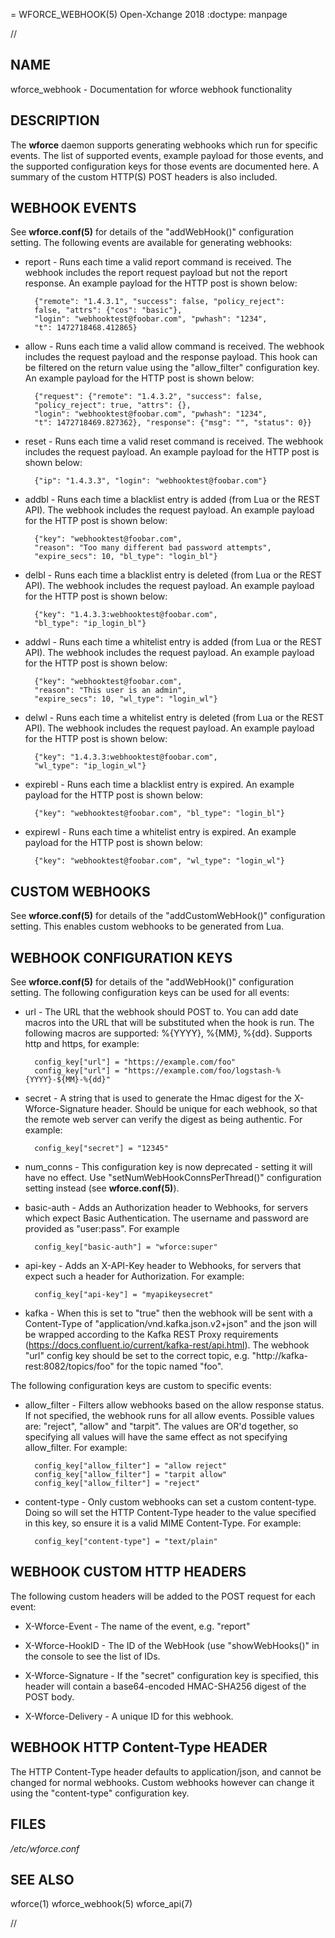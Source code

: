 = WFORCE_WEBHOOK(5)
Open-Xchange 2018
:doctype: manpage

// <!-- {% raw %} -->

## NAME
wforce_webhook - Documentation for wforce webhook functionality

## DESCRIPTION
The **wforce** daemon supports generating webhooks which run for
specific events. The list of supported events, example payload for
those events, and the supported configuration keys for those events
are documented here. A summary of the custom HTTP(S) POST headers is
also included.

## WEBHOOK EVENTS

See **wforce.conf(5)** for details of the "addWebHook()" configuration
setting. The following events are available for generating webhooks:

* report - Runs each time a valid report command is received. The webhook
  includes the report request payload but not the report response. An
  example payload for the HTTP post is shown below:

		{"remote": "1.4.3.1", "success": false, "policy_reject":
		false, "attrs": {"cos": "basic"},
		"login": "webhooktest@foobar.com", "pwhash": "1234",
		"t": 1472718468.412865}

* allow - Runs each time a valid allow command is received. The
  webhook includes the request payload and the response payload. This
  hook can be filtered on the return value using the "allow_filter" 
  configuration key. An example payload for the HTTP post is shown below:

		{"request": {"remote": "1.4.3.2", "success": false,
		"policy_reject": true, "attrs": {},
		"login": "webhooktest@foobar.com", "pwhash": "1234",
		"t": 1472718469.827362}, "response": {"msg": "", "status": 0}}

* reset - Runs each time a valid reset command is received. The
  webhook includes the request payload. An example payload for the
  HTTP post is shown below:

		{"ip": "1.4.3.3", "login": "webhooktest@foobar.com"}

* addbl - Runs each time a blacklist entry is added (from Lua or the
  REST API). The webhook includes the request payload. An example
  payload for the HTTP post is shown below:

		{"key": "webhooktest@foobar.com",
		"reason": "Too many different bad password attempts",
		"expire_secs": 10, "bl_type": "login_bl"}

* delbl - Runs each time a blacklist entry is deleted (from Lua or the 
  REST API). The webhook includes the request payload. An example
  payload for the HTTP post is shown below:

		{"key": "1.4.3.3:webhooktest@foobar.com",
		"bl_type": "ip_login_bl"}

* addwl - Runs each time a whitelist entry is added (from Lua or the
  REST API). The webhook includes the request payload. An example
  payload for the HTTP post is shown below:

		{"key": "webhooktest@foobar.com",
		"reason": "This user is an admin",
		"expire_secs": 10, "wl_type": "login_wl"}

* delwl - Runs each time a whitelist entry is deleted (from Lua or the 
  REST API). The webhook includes the request payload. An example
  payload for the HTTP post is shown below:

		{"key": "1.4.3.3:webhooktest@foobar.com",
		"wl_type": "ip_login_wl"}

* expirebl - Runs each time a blacklist entry is expired. An example
  payload for the HTTP post is shown below:

		{"key": "webhooktest@foobar.com", "bl_type": "login_bl"}

* expirewl - Runs each time a whitelist entry is expired. An example
  payload for the HTTP post is shown below:

		{"key": "webhooktest@foobar.com", "wl_type": "login_wl"}

## CUSTOM WEBHOOKS

See **wforce.conf(5)** for details of the "addCustomWebHook()" configuration
setting. This enables custom webhooks to be generated from Lua. 

## WEBHOOK CONFIGURATION KEYS

See **wforce.conf(5)** for details of the "addWebHook()" configuration
setting. The following configuration keys can be used for all events:

* url - The URL that the webhook should POST to. You can add date macros into the URL that will be substituted when the hook is run. The following macros are supported: %{YYYY}, %{MM}, %{dd}. Supports http and https, for example:

        config_key["url"] = "https://example.com/foo"
        config_key["url"] = "https://example.com/foo/logstash-%{YYYY}-${MM}-%{dd}"

* secret - A string that is used to generate the Hmac digest for the
  X-Wforce-Signature header. Should be unique for each webhook, so
  that the remote web server can verify the digest as being
  authentic. For example:

        config_key["secret"] = "12345"

* num_conns - This configuration key is now deprecated - setting it
  will have no effect. Use "setNumWebHookConnsPerThread()"
  configuration setting instead (see **wforce.conf(5)**).

* basic-auth - Adds an Authorization header to Webhooks, for servers
  which expect Basic Authentication. The username and password are
  provided as "user:pass". For example

        config_key["basic-auth"] = "wforce:super"

* api-key - Adds an X-API-Key header to Webhooks, for servers that
  expect such a header for Authorization. For example:

        config_key["api-key"] = "myapikeysecret"

* kafka - When this is set to "true" then the webhook will be
  sent with a Content-Type of "application/vnd.kafka.json.v2+json"
  and the json will be wrapped according to the Kafka REST Proxy
  requirements (https://docs.confluent.io/current/kafka-rest/api.html). 
  The webhook "url" config key should be set to
  the correct topic, e.g. "http://kafka-rest:8082/topics/foo"
  for the topic named "foo".

The following configuration keys are custom to specific events:

* allow_filter - Filters allow webhooks based on the allow response
  status. If not specified, the webhook runs for all allow
  events. Possible values are: "reject", "allow" and
  "tarpit". The values are OR'd together, so specifying all values
  will have the same effect as not specifying allow_filter. For
  example: 

		config_key["allow_filter"] = "allow reject"
		config_key["allow_filter"] = "tarpit allow"
		config_key["allow_filter"] = "reject"

* content-type - Only custom webhooks can set a custom
  content-type. Doing so will set the HTTP Content-Type header to the
  value specified in this key, so ensure it is a valid MIME
  Content-Type. For example:

		config_key["content-type"] = "text/plain"

## WEBHOOK CUSTOM HTTP HEADERS

The following custom headers will be added to the POST request for
each event:

* X-Wforce-Event - The name of the event, e.g. "report"

* X-Wforce-HookID - The ID of the WebHook (use "showWebHooks()" in the
  console to see the list of IDs.

* X-Wforce-Signature - If the "secret" configuration key is specified,
  this header will contain a base64-encoded HMAC-SHA256 digest of the POST body.

* X-Wforce-Delivery - A unique ID for this webhook.

## WEBHOOK HTTP Content-Type HEADER

The HTTP Content-Type header defaults to application/json, and cannot
be changed for normal webhooks. Custom webhooks however can change
it using the "content-type" configuration key.

## FILES
*/etc/wforce.conf*

## SEE ALSO
wforce(1) wforce_webhook(5) wforce_api(7)

// <!-- {% endraw %} -->